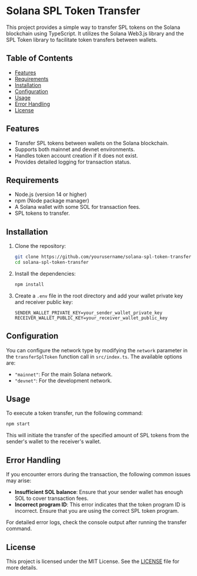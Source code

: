 # Solana SPL Token Transfer

This project provides a simple way to transfer SPL tokens on the Solana blockchain using TypeScript. It utilizes the Solana Web3.js library and the SPL Token library to facilitate token transfers between wallets.

## Table of Contents

- [Features](#features)
- [Requirements](#requirements)
- [Installation](#installation)
- [Configuration](#configuration)
- [Usage](#usage)
- [Error Handling](#error-handling)
- [License](#license)

## Features

- Transfer SPL tokens between wallets on the Solana blockchain.
- Supports both mainnet and devnet environments.
- Handles token account creation if it does not exist.
- Provides detailed logging for transaction status.

## Requirements

- Node.js (version 14 or higher)
- npm (Node package manager)
- A Solana wallet with some SOL for transaction fees.
- SPL tokens to transfer.

## Installation

1. Clone the repository:
   ```bash
   git clone https://github.com/yourusername/solana-spl-token-transfer.git
   cd solana-spl-token-transfer
   ```

2. Install the dependencies:
   ```bash
   npm install
   ```

3. Create a `.env` file in the root directory and add your wallet private key and receiver public key:
   ```plaintext
   SENDER_WALLET_PRIVATE_KEY=your_sender_wallet_private_key
   RECEIVER_WALLET_PUBLIC_KEY=your_receiver_wallet_public_key
   ```

## Configuration

You can configure the network type by modifying the `network` parameter in the `transferSplToken` function call in `src/index.ts`. The available options are:

- `"mainnet"`: For the main Solana network.
- `"devnet"`: For the development network.

## Usage

To execute a token transfer, run the following command:
```bash
npm start
```

This will initiate the transfer of the specified amount of SPL tokens from the sender's wallet to the receiver's wallet.

## Error Handling

If you encounter errors during the transaction, the following common issues may arise:

- **Insufficient SOL balance**: Ensure that your sender wallet has enough SOL to cover transaction fees.
- **Incorrect program ID**: This error indicates that the token program ID is incorrect. Ensure that you are using the correct SPL token program.

For detailed error logs, check the console output after running the transfer command.

## License

This project is licensed under the MIT License. See the [LICENSE](LICENSE) file for more details.
